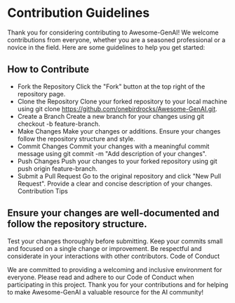 # Contribution Guidelines

Thank you for considering contributing to Awesome-GenAI! We welcome contributions from everyone, whether you are a seasoned professional or a novice in the field. Here are some guidelines to help you get started:

## How to Contribute

- Fork the Repository
Click the "Fork" button at the top right of the repository page.
- Clone the Repository
Clone your forked repository to your local machine using git clone https://github.com/onebirdrocks/Awesome-GenAI.git.
- Create a Branch
Create a new branch for your changes using git checkout -b feature-branch.
- Make Changes
Make your changes or additions. Ensure your changes follow the repository structure and style.
- Commit Changes
Commit your changes with a meaningful commit message using git commit -m "Add description of your changes".
- Push Changes
Push your changes to your forked repository using git push origin feature-branch.
- Submit a Pull Request
Go to the original repository and click "New Pull Request". Provide a clear and concise description of your changes.
Contribution Tips

## Ensure your changes are well-documented and follow the repository structure.
Test your changes thoroughly before submitting.
Keep your commits small and focused on a single change or improvement.
Be respectful and considerate in your interactions with other contributors.
Code of Conduct

We are committed to providing a welcoming and inclusive environment for everyone. Please read and adhere to our Code of Conduct when participating in this project.
Thank you for your contributions and for helping to make Awesome-GenAI a valuable resource for the AI community!
